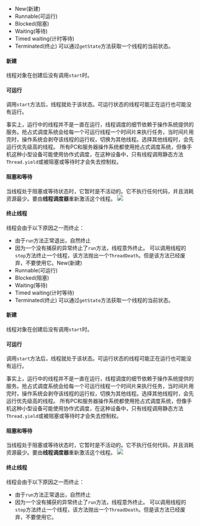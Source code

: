 - New(新建)
- Runnable(可运行)
- Blocked(阻塞)
- Waiting(等待)
- Timed waiting(计时等待)
- Terminated(终止)
可以通过`getState`方法获取一个线程的当前状态。
#### 新建
线程对象在创建后没有调用`start`时。
#### 可运行
调用`start`方法后，线程就处于该状态。可运行状态的线程可能正在运行也可能没有运行。

事实上，运行中的线程并不是一直在运行，线程调度的细节依赖于操作系统提供的服务。抢占式调度系统会给每一个可运行线程一个时间片来执行任务，当时间片用完时，操作系统会剥夺该线程的运行权，切换为其他线程。选择其他线程时，会先运行优先级高的线程。
所有PC和服务器操作系统都使用抢占式调度系统，但像手机这种小型设备可能使用协作式调度，在这种设备中，只有线程调用静态方法`Thread.yield`或被阻塞或等待时才会失去控制权。
#### 阻塞和等待
当线程处于阻塞或等待状态时，它暂时是不活动的。它不执行任何代码，并且消耗资源最少。要由**线程调度器**重新激活这个线程。
![](Pasted%20image%2020241006200523.png)
#### 终止线程
线程会由于以下原因之一而终止：
- 由于`run`方法正常退出，自然终止
- 因为一个没有捕获的异常终止了`run`方法，线程意外终止。
可以调用线程的`stop`方法终止一个线程，该方法抛出一个`ThreadDeath`。但是该方法已经废弃，不要使用它。New(新建)
- Runnable(可运行)
- Blocked(阻塞)
- Waiting(等待)
- Timed waiting(计时等待)
- Terminated(终止)
可以通过`getState`方法获取一个线程的当前状态。
#### 新建
线程对象在创建后没有调用`start`时。
#### 可运行
调用`start`方法后，线程就处于该状态。可运行状态的线程可能正在运行也可能没有运行。

事实上，运行中的线程并不是一直在运行，线程调度的细节依赖于操作系统提供的服务。抢占式调度系统会给每一个可运行线程一个时间片来执行任务，当时间片用完时，操作系统会剥夺该线程的运行权，切换为其他线程。选择其他线程时，会先运行优先级高的线程。
所有PC和服务器操作系统都使用抢占式调度系统，但像手机这种小型设备可能使用协作式调度，在这种设备中，只有线程调用静态方法`Thread.yield`或被阻塞或等待时才会失去控制权。
#### 阻塞和等待
当线程处于阻塞或等待状态时，它暂时是不活动的。它不执行任何代码，并且消耗资源最少。要由**线程调度器**重新激活这个线程。
![](Pasted%20image%2020241006200523.png)
#### 终止线程
线程会由于以下原因之一而终止：
- 由于`run`方法正常退出，自然终止
- 因为一个没有捕获的异常终止了`run`方法，线程意外终止。
可以调用线程的`stop`方法终止一个线程，该方法抛出一个`ThreadDeath`。但是该方法已经废弃，不要使用它。